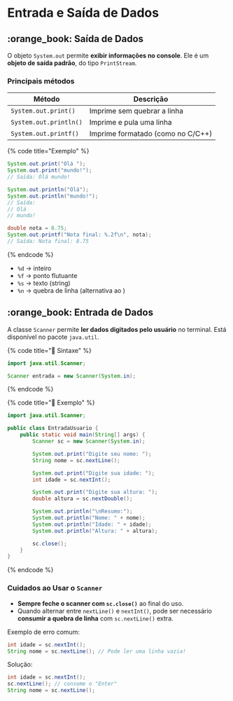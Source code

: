# Entrada e Saída de Dados

## :orange\_book: Saída de Dados

O objeto `System.out` permite **exibir informações no console**. Ele é um **objeto de saída padrão**, do tipo `PrintStream`.

### **Principais métodos**

| Método                 | Descrição                         |
| ---------------------- | --------------------------------- |
| `System.out.print()`   | Imprime sem quebrar a linha       |
| `System.out.println()` | Imprime e pula uma linha          |
| `System.out.printf()`  | Imprime formatado (como no C/C++) |

{% code title="Exemplo" %}
```java
System.out.print("Olá ");
System.out.print("mundo!");
// Saída: Olá mundo!

System.out.println("Olá");
System.out.println("mundo!");
// Saída: 
// Olá
// mundo!

double nota = 8.75;
System.out.printf("Nota final: %.2f\n", nota);
// Saída: Nota final: 8.75
```
{% endcode %}

* `%d` → inteiro
* `%f` → ponto flutuante
* `%s` → texto (string)
* `%n` → quebra de linha (alternativa ao )

## :orange\_book: Entrada de Dados

A classe `Scanner` permite **ler dados digitados pelo usuário** no terminal. Está disponível no pacote `java.util`.

{% code title="📌 Sintaxe" %}
```java
import java.util.Scanner;

Scanner entrada = new Scanner(System.in);
```
{% endcode %}

{% code title="🧪 Exemplo" %}
```java
import java.util.Scanner;

public class EntradaUsuario {
    public static void main(String[] args) {
        Scanner sc = new Scanner(System.in);

        System.out.print("Digite seu nome: ");
        String nome = sc.nextLine();

        System.out.print("Digite sua idade: ");
        int idade = sc.nextInt();

        System.out.print("Digite sua altura: ");
        double altura = sc.nextDouble();

        System.out.println("\nResumo:");
        System.out.println("Nome: " + nome);
        System.out.println("Idade: " + idade);
        System.out.println("Altura: " + altura);

        sc.close();
    }
}
```
{% endcode %}

### Cuidados ao Usar o `Scanner`

* **Sempre feche o scanner com `sc.close()`** ao final do uso.
* Quando alternar entre `nextLine()` e `nextInt()`, pode ser necessário **consumir a quebra de linha** com `sc.nextLine()` extra.

Exemplo de erro comum:

```java
int idade = sc.nextInt();
String nome = sc.nextLine(); // Pode ler uma linha vazia!
```

Solução:

```java
int idade = sc.nextInt();
sc.nextLine(); // consome o "Enter"
String nome = sc.nextLine();
```
